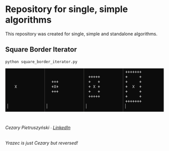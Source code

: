# Repository for single, simple algorithms

This repository was created for single, simple and standalone algorithms.

## Square Border Iterator

```commandline
python square_border_iterator.py
```

![Square Border Iterator](/assets/square_border_iterator.png)

#  
###### Cezary Pietruszyński ∙ [LinkedIn](https://www.linkedin.com/in/cezary-pietruszynski-tkd/)
_Yrazec is just Cezary but reversed!_
